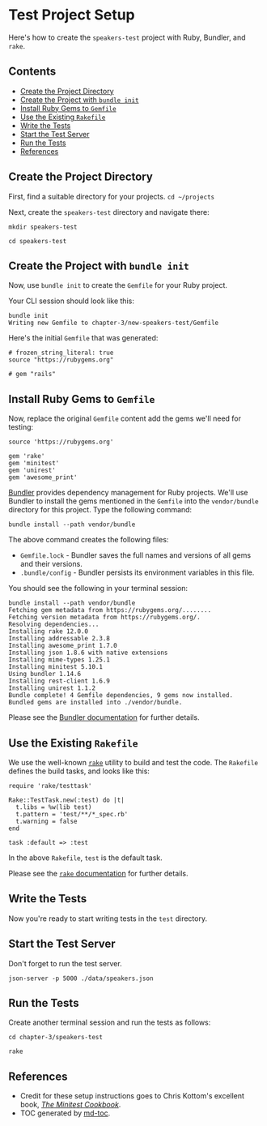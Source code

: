 Test Project Setup
==================
Here's how to create the `speakers-test` project with Ruby, Bundler, and `rake`.

## Contents
- [Create the Project Directory](#create-the-project-directory)
- [Create the Project with `bundle init`](#create-the-project-with-bundle-init)
- [Install Ruby Gems to `Gemfile`](#install-ruby-gems-to-gemfile)
- [Use the Existing `Rakefile`](#use-the-existing-rakefile)
- [Write the Tests](#write-the-tests)
- [Start the Test Server](#start-the-test-server)
- [Run the Tests](#run-the-tests)
- [References](#references)


## Create the Project Directory
First, find a suitable directory for your projects.
`cd ~/projects`

Next, create the `speakers-test` directory and navigate there:
```
mkdir speakers-test

cd speakers-test
```


## Create the Project with `bundle init`
Now, use `bundle init` to create the `Gemfile` for your Ruby project.

Your CLI session should look like this:

```
bundle init
Writing new Gemfile to chapter-3/new-speakers-test/Gemfile
```

Here's the initial `Gemfile` that was generated:

```
# frozen_string_literal: true
source "https://rubygems.org"

# gem "rails"
```


## Install Ruby Gems to `Gemfile`
Now, replace the original `Gemfile` content add the gems we'll need for testing:

```
source 'https://rubygems.org'

gem 'rake'
gem 'minitest'
gem 'unirest'
gem 'awesome_print'
```

[Bundler](http://bundler.io) provides dependency management for Ruby projects.
We'll use Bundler to install the gems mentioned in the `Gemfile` into the
`vendor/bundle` directory for this project. Type the following command:

```
bundle install --path vendor/bundle
```

The above command creates the following files:

* `Gemfile.lock` - Bundler saves the full names and versions of all gems and their versions.
* `.bundle/config` - Bundler persists its environment variables in this file.

You should see the following in your terminal session:

```
bundle install --path vendor/bundle
Fetching gem metadata from https://rubygems.org/........
Fetching version metadata from https://rubygems.org/.
Resolving dependencies...
Installing rake 12.0.0
Installing addressable 2.3.8
Installing awesome_print 1.7.0
Installing json 1.8.6 with native extensions
Installing mime-types 1.25.1
Installing minitest 5.10.1
Using bundler 1.14.6
Installing rest-client 1.6.9
Installing unirest 1.1.2
Bundle complete! 4 Gemfile dependencies, 9 gems now installed.
Bundled gems are installed into ./vendor/bundle.
```

Please see the [Bundler documentation](http://bundler.io) for further details.


## Use the Existing `Rakefile`
We use the well-known [`rake`](https://ruby.github.io/rake) utility to build
and test the code. The `Rakefile` defines the build tasks, and looks like this:

```
require 'rake/testtask'

Rake::TestTask.new(:test) do |t|
  t.libs = %w(lib test)
  t.pattern = 'test/**/*_spec.rb'
  t.warning = false
end

task :default => :test
```

In the above `Rakefile`, `test` is the default task.

Please see the [`rake` documentation](https://ruby.github.io/rake) for further details.


## Write the Tests
Now you're ready to start writing tests in the `test` directory.


## Start the Test Server
Don't forget to run the test server.
```
json-server -p 5000 ./data/speakers.json
```


## Run the Tests
Create another terminal session and run the tests as follows:
```
cd chapter-3/speakers-test

rake
```


## References
* Credit for these setup instructions goes to Chris Kottom's excellent
book, [_The Minitest Cookbook_](https://chriskottom.com/minitestcookbook).
* TOC generated by [md-toc](https://www.npmjs.com/package/md-toc).
